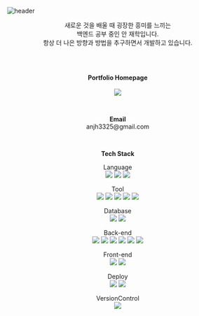 ![header](https://capsule-render.vercel.app/api?type=waving&color=C487E5&height=300&section=header&text=An's%20GitHub%20Profile&fontSize=57&animation=NONE&fontAlignY=38&desc=Welcome!&descAlignY=51&descAlign=74)

<p align="center">
새로운 것을 배울 때 굉장한 흥미를 느끼는<br>
백엔드 공부 중인 안 재학입니다.<br>
항상 더 나은 방향과 방법을 추구하면서 개발하고 있습니다.
</p>

<br><br>
<p align="center">
    <Strong>Portfolio Homepage</Strong><br><br>
    <a href="https://anjh3325.notion.site/An-jae-hak-5de215a88254465891cb46187d002004?pvs=4" target="_blank"><img src="https://img.shields.io/badge/Notion-000000?style=flat-square&logo=Notion&logoColor=white"/></a>
</p>

<br>
<p align="center">
<Strong>Email</Strong>
<br>anjh3325@gmail.com
</p>

<br>
<p align="center">
    <Strong>Tech Stack</Strong><br>
</p>

<p align="center">
Language <br>
<img src="https://img.shields.io/badge/JAVA-D91AF3?style=flat"/>
<img src="https://img.shields.io/badge/JavaScript-F7DF1E?style=flat&logo=javascript&logoColor=white"/>
<img src="https://img.shields.io/badge/Html5-E34F26?style=flat&logo=html5&logoColor=white"/>
</p>

<p align="center">
Tool <br>
<img src="https://img.shields.io/badge/Eclipse-2C2255?style=flat&logo=eclipseide&logoColor=white"/>
<img src="https://img.shields.io/badge/Visual%20Studio%20Code-007ACC?style=flat&logo=visualstudiocode&logoColor=white"/>
<img src="https://img.shields.io/badge/SQL%20Developer(Oracle)-F80000?style=flat&logo=oracle&logoColor=white"/>
<img src="https://img.shields.io/badge/MySql%20Workbench-4479A1?style=flat&logo=mysql&logoColor=white"/>
<img src="https://img.shields.io/badge/Postman-FF6C37?style=flat&logo=postman&logoColor=white"/>
</p>

<p align="center">
Database <br>
<img src="https://img.shields.io/badge/Oracle%20Sql-F80000?style=flat&logo=oracle&logoColor=white"/>
<img src="https://img.shields.io/badge/MySql-4479A1?style=flat&logo=mysql&logoColor=white"/>
</p>

<p align="center">
Back-end <br>
<img src="https://img.shields.io/badge/Spring%20Boot-6DB33F?style=flat&logo=spring&logoColor=white"/>
<img src="https://img.shields.io/badge/Spring%20Security-6DB33F?style=flat&logo=spring&logoColor=white"/>
<img src="https://img.shields.io/badge/Spring%20Data%20Jpa-6DB33F?style=flat&logo=spring&logoColor=white"/>
<img src="https://img.shields.io/badge/MyBatis-342B42?style=flat"/>
<img src="https://img.shields.io/badge/Open%20API-FDFF8F?style=flat"/>
<img src="https://img.shields.io/badge/Maven-C71A36?style=flat&logo=apachemaven&logoColor=white"/>
</p>

<p align="center">
Front-end <br>
<img src="https://img.shields.io/badge/React-61DAFB?style=flat&logo=react&logoColor=white"/>
<img src="https://img.shields.io/badge/mustache-E0547D?style=flat"/>
</p>

<p align="center">
Deploy <br>
<img src="https://img.shields.io/badge/Amazon%20Rds-527FFF?style=flat&logo=amazonrds&logoColor=white"/>
<img src="https://img.shields.io/badge/Amazon%20Ec2-FF9900?style=flat&logo=amazonec2&logoColor=white"/>
</p>

<p align="center">
VersionControl <br>
<img src="https://img.shields.io/badge/Git-181717?style=flat&logo=github&logoColor=white"/>
</p>
<br>
